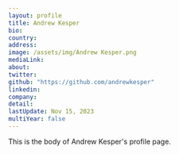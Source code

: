 ```yaml
---
layout: profile
title: Andrew Kesper
bio: 
country: 
address: 
image: /assets/img/Andrew Kesper.png
mediaLink: 
about: 
twitter: 
github: "https://github.com/andrewkesper"
linkedin:
company: 
detail: 
lastUpdate: Nov 15, 2023
multiYear: false
---
```


This is the body of Andrew Kesper's profile page.

